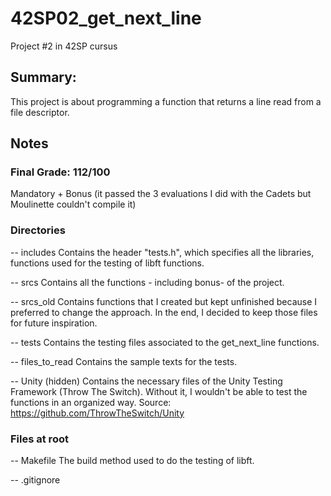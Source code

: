 # 42SP02_get_next_line
Project #2 in 42SP cursus

## Summary:
This project is about programming a function that returns a line
read from a file descriptor.

## Notes

### Final Grade: 112/100
Mandatory + Bonus (it passed the 3 evaluations I did with the Cadets but Moulinette couldn't compile it)

### Directories
-- includes
Contains the header "tests.h", which specifies all the libraries, functions used for the testing of libft functions.

-- srcs
Contains all the functions - including bonus- of the project.

-- srcs_old
Contains functions that I created but kept unfinished because I preferred to change the approach. In the end, I decided to keep those files for future inspiration.

-- tests
Contains the testing files associated to the get_next_line functions.

-- files_to_read
Contains the sample texts for the tests.

-- Unity (hidden)
Contains the necessary files of the Unity Testing Framework (Throw The Switch). Without it, I wouldn't be able to test the functions in an organized way.
Source: https://github.com/ThrowTheSwitch/Unity

### Files at root
-- Makefile
The build method used to do the testing of libft.

-- .gitignore
